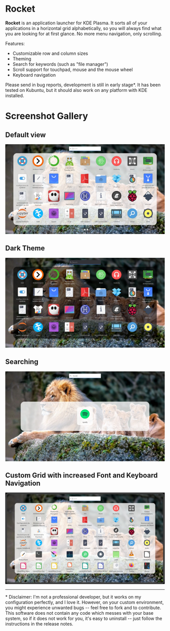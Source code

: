 # Rocket

**Rocket** is an application launcher for KDE Plasma. It sorts all of your applications in a horizontal grid alphabetically, so you will always find what you are looking for at first glance. No more menu navigation, only scrolling.

Features:
 - Customizable row and column sizes
 - Theming
 - Search for keywords (such as "file manager")
 - Scroll support for touchpad, mouse and the mouse wheel
 - Keyboard navigation

Please send in bug reports, development is still in early stage*. It has been tested on Kubuntu, but it should also work on any platform with KDE installed.

# Screenshot Gallery

## Default view
![Alt text](/screenshots/screenshot.jpeg?raw=true "")

## Dark Theme
![Alt text](/screenshots/screenshot_dark.jpeg?raw=true "")


## Searching
![Alt text](/screenshots/screenshot_search.jpeg?raw=true "")

## Custom Grid with increased Font and Keyboard Navigation
![Alt text](/screenshots/screenshot_large_grid.jpeg?raw=true "")

-------------------------------------------
\* Disclaimer: I'm not a professional developer, but it works on my configuration perfectly, and I love it. However, on your custom environment, you might experience unwanted bugs -- feel free to fork and to contribute.
This software does not contain any code which messes with your base system, so if it does not work for you, it's easy to uninstall -- just follow the instructions in the release notes.
